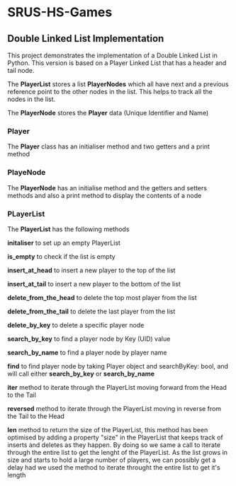 # SRUS-HS-Games
## Double Linked List Implementation
This project demonstrates the implementation of a Double Linked List in Python. This version is based on a Player Linked List that has a header and tail node. 

The **PlayerList** stores a list **PlayerNodes** which all have next and a previous reference point to the other nodes in the list. This helps to track all the nodes in the list.

The **PlayerNode** stores the **Player** data (Unique Identifier and Name)

### Player
The **Player** class has an initialiser method and two getters and a print method

### PlayeNode
The **PlayerNode** has an initialise method and the getters and setters methods and also a print method to display the contents of a node

### PLayerList
The **PlayerList** has the following methods

**initaliser** to set up an empty PlayerList

**is_empty** to check if the list is empty

**insert_at_head** to insert a new player to the top of the list

**insert_at_tail** to insert a new player to the bottom of the list

**delete_from_the_head** to delete the top most player from the list

**delete_from_the_tail** to delete the last player from the list

**delete_by_key** to delete a specific player node

**search_by_key** to find a player node by Key (UID) value

**search_by_name** to find a player node by player name

**find** to find player node by taking Player object and searchByKey: bool, and will call either **search_by_key** or **search_by_name**

**__iter__** method to iterate through the PlayerList moving forward from the Head to the Tail

**__reversed__** method to iterate through the PlayerList moving in reverse from the Tail to the Head

**__len__** method to return the size of the PlayerList, this method has been optimised 
        by adding a property "size" in the PlayerList that keeps track of inserts and deletes as they happen. 
        By doing so we same a call to iterate through the entire list to get the lenght of the PlayerList.
        As the list grows in size and starts to hold a large number of players, we can possibly get a delay 
        had we used the method to iterate throught the entire list to get it's length
